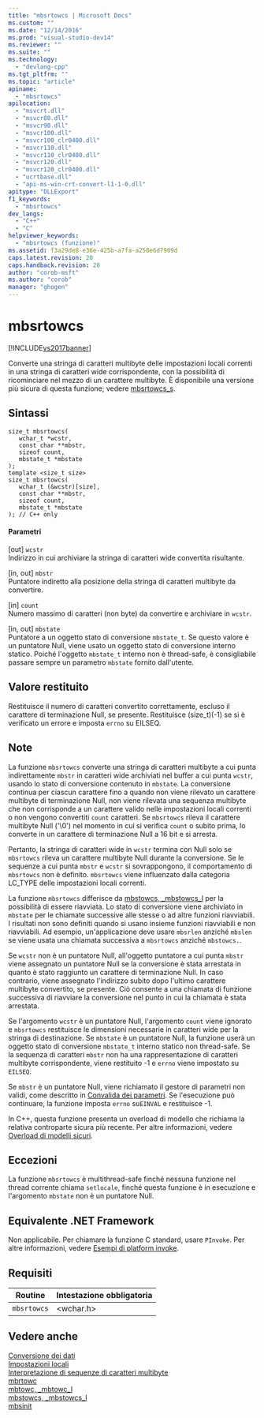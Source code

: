 ```yaml
---
title: "mbsrtowcs | Microsoft Docs"
ms.custom: ""
ms.date: "12/14/2016"
ms.prod: "visual-studio-dev14"
ms.reviewer: ""
ms.suite: ""
ms.technology: 
  - "devlang-cpp"
ms.tgt_pltfrm: ""
ms.topic: "article"
apiname: 
  - "mbsrtowcs"
apilocation: 
  - "msvcrt.dll"
  - "msvcr80.dll"
  - "msvcr90.dll"
  - "msvcr100.dll"
  - "msvcr100_clr0400.dll"
  - "msvcr110.dll"
  - "msvcr110_clr0400.dll"
  - "msvcr120.dll"
  - "msvcr120_clr0400.dll"
  - "ucrtbase.dll"
  - "api-ms-win-crt-convert-l1-1-0.dll"
apitype: "DLLExport"
f1_keywords: 
  - "mbsrtowcs"
dev_langs: 
  - "C++"
  - "C"
helpviewer_keywords: 
  - "mbsrtowcs (funzione)"
ms.assetid: f3a29de8-e36e-425b-a7fa-a258e6d7909d
caps.latest.revision: 20
caps.handback.revision: 20
author: "corob-msft"
ms.author: "corob"
manager: "ghogen"
---
```

# mbsrtowcs
[!INCLUDE[vs2017banner](../../assembler/inline/includes/vs2017banner.md)]

Converte una stringa di caratteri multibyte delle impostazioni locali correnti in una stringa di caratteri wide corrispondente, con la possibilità di ricominciare nel mezzo di un carattere multibyte.  È disponibile una versione più sicura di questa funzione; vedere [mbsrtowcs\_s](../../c-runtime-library/reference/mbsrtowcs-s.md).  
  
## Sintassi  
  
```  
size_t mbsrtowcs(  
   wchar_t *wcstr,  
   const char **mbstr,  
   sizeof count,  
   mbstate_t *mbstate  
);  
template <size_t size>  
size_t mbsrtowcs(  
   wchar_t (&wcstr)[size],  
   const char **mbstr,  
   sizeof count,  
   mbstate_t *mbstate  
); // C++ only  
```  
  
#### Parametri  
 \[out\] `wcstr`  
 Indirizzo in cui archiviare la stringa di caratteri wide convertita risultante.  
  
 \[in, out\] `mbstr`  
 Puntatore indiretto alla posizione della stringa di caratteri multibyte da convertire.  
  
 \[in\] `count`  
 Numero massimo di caratteri \(non byte\) da convertire e archiviare in `wcstr`.  
  
 \[in, out\] `mbstate`  
 Puntatore a un oggetto stato di conversione `mbstate_t`.  Se questo valore è un puntatore Null, viene usato un oggetto stato di conversione interno statico.  Poiché l'oggetto `mbstate_t` interno non è thread\-safe, è consigliabile passare sempre un parametro `mbstate` fornito dall'utente.  
  
## Valore restituito  
 Restituisce il numero di caratteri convertito correttamente, escluso il carattere di terminazione Null, se presente.  Restituisce \(size\_t\)\(\-1\) se si è verificato un errore e imposta `errno` su EILSEQ.  
  
## Note  
 La funzione `mbsrtowcs` converte una stringa di caratteri multibyte a cui punta indirettamente `mbstr` in caratteri wide archiviati nel buffer a cui punta `wcstr`, usando lo stato di conversione contenuto in `mbstate`.  La conversione continua per ciascun carattere fino a quando non viene rilevato un carattere multibyte di terminazione Null, non viene rilevata una sequenza multibyte che non corrisponde a un carattere valido nelle impostazioni locali correnti o non vengono convertiti `count` caratteri.  Se `mbsrtowcs` rileva il carattere multibyte Null \('\\0'\) nel momento in cui si verifica `count` o subito prima, lo converte in un carattere di terminazione Null a 16 bit e si arresta.  
  
 Pertanto, la stringa di caratteri wide in `wcstr` termina con Null solo se `mbsrtowcs` rileva un carattere multibyte Null durante la conversione.  Se le sequenze a cui punta `mbstr` e `wcstr` si sovrappongono, il comportamento di `mbsrtowcs` non è definito.  `mbsrtowcs` viene influenzato dalla categoria LC\_TYPE delle impostazioni locali correnti.  
  
 La funzione `mbsrtowcs` differisce da [mbstowcs, \_mbstowcs\_l](../../c-runtime-library/reference/mbstowcs-mbstowcs-l.md) per la possibilità di essere riavviata.  Lo stato di conversione viene archiviato in `mbstate` per le chiamate successive alle stesse o ad altre funzioni riavviabili.  I risultati non sono definiti quando si usano insieme funzioni riavviabili e non riavviabili.  Ad esempio, un'applicazione deve usare `mbsrlen` anziché `mbslen` se viene usata una chiamata successiva a `mbsrtowcs` anziché `mbstowcs.`.  
  
 Se `wcstr` non è un puntatore Null, all'oggetto puntatore a cui punta `mbstr` viene assegnato un puntatore Null se la conversione è stata arrestata in quanto è stato raggiunto un carattere di terminazione Null.  In caso contrario, viene assegnato l'indirizzo subito dopo l'ultimo carattere multibyte convertito, se presente.  Ciò consente a una chiamata di funzione successiva di riavviare la conversione nel punto in cui la chiamata è stata arrestata.  
  
 Se l'argomento `wcstr` è un puntatore Null, l'argomento `count` viene ignorato e `mbsrtowcs` restituisce le dimensioni necessarie in caratteri wide per la stringa di destinazione.  Se `mbstate` è un puntatore Null, la funzione userà un oggetto stato di conversione `mbstate_t` interno statico non thread\-safe.  Se la sequenza di caratteri `mbstr` non ha una rappresentazione di caratteri multibyte corrispondente, viene restituito \-1 e `errno` viene impostato su `EILSEQ`.  
  
 Se `mbstr` è un puntatore Null, viene richiamato il gestore di parametri non validi, come descritto in [Convalida dei parametri](../../c-runtime-library/parameter-validation.md).  Se l'esecuzione può continuare, la funzione imposta `errno` su`EINVAL` e restituisce \-1.  
  
 In C\+\+, questa funzione presenta un overload di modello che richiama la relativa controparte sicura più recente.  Per altre informazioni, vedere [Overload di modelli sicuri](../../c-runtime-library/secure-template-overloads.md).  
  
## Eccezioni  
 La funzione `mbsrtowcs` è multithread\-safe finché nessuna funzione nel thread corrente chiama `setlocale`, finché questa funzione è in esecuzione e l'argomento `mbstate` non è un puntatore Null.  
  
## Equivalente .NET Framework  
 Non applicabile. Per chiamare la funzione C standard, usare `PInvoke`. Per altre informazioni, vedere [Esempi di platform invoke](../Topic/Platform%20Invoke%20Examples.md).  
  
## Requisiti  
  
|Routine|Intestazione obbligatoria|  
|-------------|-------------------------------|  
|`mbsrtowcs`|\<wchar.h\>|  
  
## Vedere anche  
 [Conversione dei dati](../../c-runtime-library/data-conversion.md)   
 [Impostazioni locali](../../c-runtime-library/locale.md)   
 [Interpretazione di sequenze di caratteri multibyte](../../c-runtime-library/interpretation-of-multibyte-character-sequences.md)   
 [mbrtowc](../../c-runtime-library/reference/mbrtowc.md)   
 [mbtowc, \_mbtowc\_l](../../c-runtime-library/reference/mbtowc-mbtowc-l.md)   
 [mbstowcs, \_mbstowcs\_l](../../c-runtime-library/reference/mbstowcs-mbstowcs-l.md)   
 [mbsinit](../../c-runtime-library/reference/mbsinit.md)